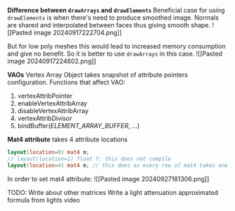 **Difference between `drawArrays` and `drawElements`**
Beneficial case for using `drawElements` is when there's need to produce smoothed image. Normals are shared and interpolated between faces thus giving smooth shape.
![[Pasted image 20240917222704.png]]

But for low poly meshes this would lead to increased memory consumption and give no benefit. So it is better to use `drawArrays` in this case.
![[Pasted image 20240917224602.png]]

**VAOs**
Vertex Array Object takes snapshot of attribute pointers configuration. Functions that affect VAO:
1. vertexAttribPointer
2. enableVertexAttribArray
3. disableVertexAttribArray
4. vertexAttribDivisor
5. bindBuffer(*ELEMENT_ARRAY_BUFFER*, ...)

**Mat4 attribute** takes 4 attribute locations
``` GLSL
layout(location=0) mat4 m;
// layout(location=1) float f; this does not compile
layout(location=4) mat4 m; // this does as every row of mat4 takes one location
```
In order to set mat4 attribute:
![[Pasted image 20240927181306.png]]

TODO:
Write about other matrices
Write a light attenuation approximated formula from lights video